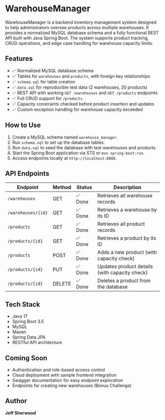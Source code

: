# WarehouseManager

WarehouseManager is a backend inventory management system designed to help administrators oversee products across multiple warehouses. It provides a normalized MySQL database schema and a fully functional REST API built with Java Spring Boot. The system supports product tracking, CRUD operations, and edge case handling for warehouse capacity limits.

## Features

- ✅ Normalized MySQL database schema
- ✅ Tables for `warehouses` and `products`, with foreign key relationships
- ✅ `schema.sql` for table creation
- ✅ `data.sql` for reproducible test data (2 warehouses, 20 products)
- ✅ REST API with working `GET /warehouses` and `GET /products` endpoints
- ✅ Full CRUD support for `/products`
- ✅ Capacity constraints checked before product insertion and updates
- ✅ Custom exception handling for warehouse capacity exceeded

## How to Use

1. Create a MySQL schema named `warehouse_manager`.
2. Run `schema.sql` to set up the database tables.
3. Run `data.sql` to seed the database with test warehouses and products.
4. Start the Spring Boot application via STS or `mvn spring-boot:run`.
5. Access endpoints locally at `http://localhost:8080`.

## API Endpoints

| Endpoint | Method | Status | Description |
|---|---|---|---|
| `/warehouses` | GET | ✅ Done | Retrieves all warehouse records |
| `/warehouses/{id}` | GET | ✅ Done | Retrieves a warehouse by its ID |
| `/products` | GET | ✅ Done | Retrieves all product records |
| `/products/{id}` | GET | ✅ Done | Retrieves a product by its ID |
| `/products` | POST | ✅ Done | Adds a new product (with capacity check) |
| `/products/{id}` | PUT | ✅ Done | Updates product details (with capacity check) |
| `/products/{id}` | DELETE | ✅ Done | Deletes a product from the database |

## Tech Stack

- Java 17
- Spring Boot 3.5
- MySQL
- Maven
- Spring Data JPA
- RESTful API architecture

## Coming Soon

- Authentication and role-based access control
- Cloud deployment with sample frontend integration
- Swagger documentation for easy endpoint exploration
- Endpoints for creating new warehouses (Bonus Challenge)

## Author

**Jeff Sherwood**
